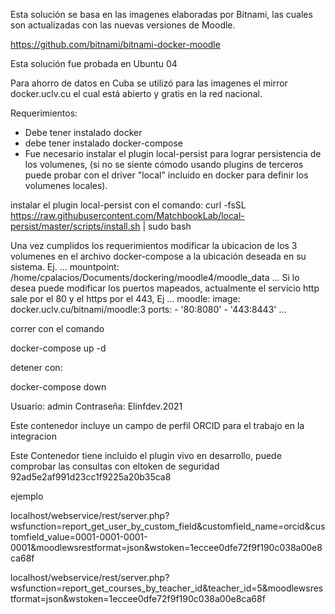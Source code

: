 Esta solución se basa en las imagenes elaboradas por Bitnami, las cuales son actualizadas con las nuevas versiones de Moodle.

https://github.com/bitnami/bitnami-docker-moodle

Esta solución fue probada en Ubuntu 04

Para ahorro de datos en Cuba se utilizó para las imagenes el mirror docker.uclv.cu el cual está abierto y gratis en la red nacional.

Requerimientos:
- Debe tener instalado docker
- debe tener instalado docker-compose
- Fue necesario instalar el plugin local-persist para lograr persistencia de los volumenes, (si no se siente cómodo usando plugins de terceros puede probar con el driver "local" incluido en docker para definir los volumenes locales). 

instalar el plugin local-persist con el comando:
curl -fsSL https://raw.githubusercontent.com/MatchbookLab/local-persist/master/scripts/install.sh | sudo bash


Una vez cumplidos los requerimientos modificar la ubicacion de los 3 volumenes en el archivo docker-compose a la ubicación deseada en su sistema.
	Ej.
	...
	   mountpoint: /home/cpalacios/Documents/dockering/moodle4/moodle_data
	...
Si lo desea puede modificar los puertos mapeados, actualmente el servicio http sale por el 80 y el https por el 443,
	Ej
	...
	  moodle:
	    image: docker.uclv.cu/bitnami/moodle:3
	    ports:
	      - '80:8080'
	      - '443:8443'
	...

correr con el comando

docker-compose up -d

detener con:

docker-compose down

Usuario: admin
Contraseña: Elinfdev.2021


Este contenedor incluye un campo de perfil ORCID para el trabajo en la integracion

Este Contenedor tiene incluido el plugin vivo en desarrollo, puede comprobar las consultas con eltoken de seguridad
92ad5e2af991d23cc1f9225a20b35ca8

ejemplo

localhost/webservice/rest/server.php?wsfunction=report_get_user_by_custom_field&customfield_name=orcid&customfield_value=0001-0001-0001-0001&moodlewsrestformat=json&wstoken=1eccee0dfe72f9f190c038a00e8ca68f

localhost/webservice/rest/server.php?wsfunction=report_get_courses_by_teacher_id&teacher_id=5&moodlewsrestformat=json&wstoken=1eccee0dfe72f9f190c038a00e8ca68f







